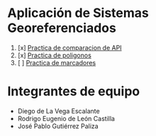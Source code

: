 # Aplicación de Sistemas Georeferenciados

1. [x] [Practica de comparacion de API](https://geo.deleoncastilla.co/semestre7/actividad1)
2. [x] [Practica de poligonos](https://geo.deleoncastilla.co/semestre7/actividad2)
3. [ ] [Practica de marcadores](https://geo.deleoncastilla.co/semestre7/actividad3)

# Integrantes de equipo
- Diego de La Vega Escalante
- Rodrigo Eugenio de León Castilla
- José Pablo Gutiérrez Paliza

